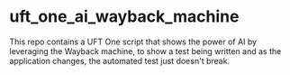 # uft_one_ai_wayback_machine
This repo contains a UFT One script that shows the power of AI by leveraging the Wayback machine, to show a test being written and as the application changes, the automated test just doesn't break.
